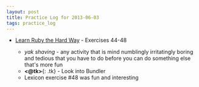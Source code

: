 ```yaml
---
layout: post
title: Practice Log for 2013-06-03
tags: practice_log
---
```


* [Learn Ruby the Hard Way](http://ruby.learncodethehardway.org/book/) - Exercises 44-48

  * _yak shaving_ - any activity that is mind numblingly irritatingly boring and tedious that you have to do before you can do something else that's more fun
  * **<@tk>**{: .tk} - Look into Bundler
  * Lexicon exercise #48 was fun and interesting
